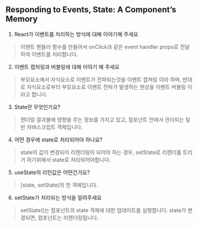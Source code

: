 ## Responding to Events, State: A Component’s Memory 

1. React가 이벤트를 처리하는 방식에 대해 이야기해 주세요
> 이벤트 핸들러 함수를 만들어서 onClick과 같은 event handler props로 전달하여 이벤트를 처리합니다.

2. 이벤트 캡처링과 버블링에 대해 이야기 해 주세요 
> 부모요소에서 자식요소로 이벤트가 전파되는것을 이벤트 캡쳐링 이라 하며, 반대로 자식요소로부터 부모요소로 이벤트 전파가 발생하는 현상을 이벤트 버블링 이라고 합니다.

3. State란 무엇인가요?
> 렌더링 결과물에 영향을 주는 정보를 가지고 있고, 컴포넌트 안에서 관리되는 일반 자바스크립트 객체입니다. 

4. 어떤 경우에 state로 처리되어야 하나요?
> state의 값이 변경되어 리렌더링이 되어야 하는 경우, setState로 리렌더를 트리거 하기위해서 state로 처리되어야합니다.

5. useState의 리턴값은 어떤건가요?
> [state, setState]의 한 객체입니다.

6. setState가 처리되는 방식을 알려주세요
> setState()는 컴포넌트의 state 객체에 대한 업데이트를 실행합니다. state가 변경되면, 컴포넌트는 리렌더링됩니다.





